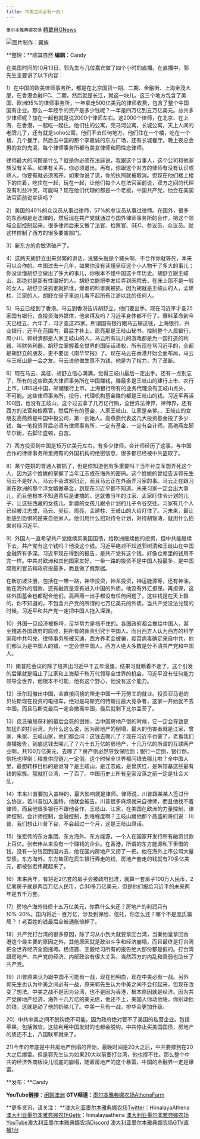 ```yaml
---
title: 中美之间必有一战！
---
```

`墨尔本雅典娜农场` [轉載自GNews](https://gnews.org/zh-hans/1595112/)

![](https://assets.gnews.org/wp-content/uploads/2021/10/澳洲-1.jpg)图片制作：翼族

**整理：**顺其自然
**编辑**：Candy

在美国时间的10月13日，郭先生与几位嘉宾做了四个小时的直播。在直播中，郭先生主要讲了以下内容：

1）在中国的欧美律师事务所，都是在北京国贸一期、二期、金融街、上海金茂大厦，在香港金融IFC、二期，然后就是长江，就这一块儿。这三个地方包含了美国、欧洲95%的律师事务所，一年拿走500亿美元的律师收费，包含了整个中国国有企业。那么一年经手的资产是多少钱呢？一年是四万亿到五万亿美元。总共多少律师呢？加在一起也就是说2000个律师左右。这2000个律师，在北京、在上海、在香港，一起吃一起住。他们住的公寓，亮马河公寓，长城公寓，天上人间的老牌儿了，还有就是soho公寓。他们不去任何地方。他们住在一个楼，吃在一个楼，几个餐厅，然后去中国的那个李嘉诚的东方广场，还有长城餐厅。晚上夜总会男的女的鬼混，每个律师事务所都有美女律师和同性恋律师。

律师最大的问题是什么？就是你必须在法庭说，我跟这个当事人，这个公司和他家族没有关系。如果有关系，你必须退出。再有，你跟这个对方的律师有没有认识或熟人，你要有就必须离开。如果你说了谎，你的执照就被取消。但现在他们楼上楼下的住着，吃住在一起，玩在一起，让他们每个人在法官面前说，双方之间的代理没有利益冲突，可能吗？现在他们代理的都是一个老板，中国共产党，他会在美国法官面前说实话吗？

2）美国的40%的众议员从事过律师，57%的参议员从事过律师。在国外，很多的东西都是走法律的，然后现在共产党就通过与国外律师事务所的合作，把这个领域全部控制起来。很多律师后来又做了法官、检察官、SEC、参议员、众议员。就这样控制了西方的很多要害部门。



3）新东方的俞敏洪破产了。

4）这两天胡舒立出来频繁的讲话，说猪头就是个猪头啊，不合作你就等死，本来可以合作的。中国过去十几年，如果你没有读懂吴征这个小人物干了多大的事儿；你没读懂胡舒立做出了多大的事儿，你根本不懂中国这十年历史。胡舒立跟王岐山，那绝对是那有性偏好的人。胡舒立能把李友给弄到医院去，在床上那不是一般的女人。胡舒立说抓谁就抓谁，爆谁的料谁就被抓。因为胡就是王岐山的人，孟建柱、江家的人。胡舒立骨子里边儿看不起所有江浙以北的任何人。

5）马云已经到了香港。马云到香港告诉胡舒立，他们要出手。现在习近平才查25家国有银行，查投资海外媒体，他来得及吗？习近平身体都不行了。爆料革命到今天已经五、六年了，习才查这25家。所谓国有银行跟马云输送钱，上海银行、兴业银行，还不在范围内，最后才补上。周亮那是王岐山秘书，控制整个人民银行，周小川、郭树清都是人家王岐山的人，马云所有玩儿的游戏都是为一国打造的利器，叫财务利器。胡舒立掌握着全世界的国际话语权，所有现在骂习近平的，全都是胡舒立的朋友，更不要谈《南华早报》了。现在马云在香港开始全面布局，马云与王岐山是一会之友。马云说他做生意不为钱，他是为了权力，为了垄断。

6）现在马云、吴征、胡舒立信心满满，觉得王岐山最后一定出手。还有一点别忘了，所有的这些欧美大律师事务所在中国赚钱，赚最多是王岐山的建行上市、农行上市，UBS进中国，邮储银行上市。上海银行所有的业务代理没有王岐山点头，不可能。这些律师事务所，投行，代理机构基金赚的都是王岐山的钱。习近平再活100回，也没有王岐山，这个过去拿了几万亿行贿，全世界法律界，律师界，还有西方的法官和检察官，然后所有的基金，人家王岐山、江家是亲爹。，王岐山的女朋友高燕燕是中国中投公司，第一创始人。高燕燕代表这几大投资基金投了多少钱，每一笔投资背后必须有律师事务所，一定有基金，一定有会计师。高艳燕左脚华尔街，右脚华盛顿，白宫。

7）西方投资到中国是15万亿美元左右，有多少律师，会计师经历了这事。与中国合作的律师事务所里拥有的外国机构的绝密信息，很多都已经被中共盗取了。

8）某个姓姚的普通人被抓了，但是你知道他有多重要吗？当年孙立军想弄死这个人，因为这个姓姚的掌握了当年江志成在海外的密码。这个姓姚的曾经告诉郭先生马云不是好人，马云不会改邪归正，而且马云正在外面弄习家的事。马云正在跟习家在欧洲的那个洋女婿做基金，到现在习近平都不知道。未来习家一定会出大事儿，而且他根本不知道背后是谁搞的。这就像当年的江家、孟家盯住令计划的儿子，让这些西藏的女孩儿、新疆的女孩儿跟令计划的儿子令谷交往。习家有几个人已经被江志成、马云、吴征、周亮，孟建柱、王岐山的人给盯住了。习未来，最让他感到恐惧的是来自他家人。他们用什么招对待令计划，对待胡锦涛，就用什么招来对待习近平。

9）外国人一直希望共产党继续买美国国债，给欧洲继续他的投资，但中共能继续下去，共产党有这个钱吗？他没这个钱。习近平绝对不知道郭树清和王歧山在中国金融界有多深。习近平现在得到的报告，是共产党有这个钱，好像仓库里的钱用不完一样。中共对欧洲和其他国家友好，一带一路的投资不是中国人投最多，是中国腐败的官员和政府投最多，而且做了假票据。

在新加坡注册，包括在一带一路，神华投资，神龙投资，神运能源等，还有神油，他在海外的借款、还有融资是没有进入中国的外债，他没有外汇担保。再担保，这些外国基金也都配合他们。高燕燕一出手都没有任何问题了，这些钱是在天上飘的，你不知道的，不包含共产党的所谓的七万亿美元的外债。当共产党没法兑现的时候，习近平和共产党一定把中国人拖入深渊。

10）外国一旦经济被拖垮，反华势力是挡不住的。各国政府都会推给中国人，甚至掩盖各国政府的腐败，把所有的罪责归究于中国人。而且西方人认为西方的科学家和中共勾兑，律师事务所被买通，西方养老金被骗，疫苗病毒确定来自中共，他们都认为是中国人的错，一定会恨中国人。西方人绝大多数是分不清共产党和中国人。

11）南普陀会议的除了培养出习近平干五年滚蛋，结果习就赖着不走了。这个引发的后果就是阻止了江家和上海帮千秋万代领导全世界的机会。习近平没有任何能力领导全世界，他根本不可能，他有这个野心，他没有这个能力。

12）沃尔玛撤出中国，会直接间接的带走中国一千万劳工的就业。投资亚马逊的贝佐斯现在投资的电瓶车，绝对是马斯克的特斯拉最大竞争者，这家一开始就不去中国。而且马斯克最后一定会撤离中国，最后就剩下比尔盖茨了。

13）庞氏骗局获利的最后会死的很惨，当中国房地产倒的时候，它一定会导致更加猛烈的打台湾，为什么这么说，因为房地产的倒塌，最大的伤害者就是江家、曾家、朱家、王岐山家，他们都会问：这钱去哪儿了？现在习近平也蒙了，老看我们直播报告，到底这钱去哪儿了？六十五万亿的房地产，十几万亿的所谓的互联网产业啊。共100万亿美元，去哪了？房产倒必然导致保险倒；银行一定倒，银行倒，信托也得倒；粮食供应链儿一定倒。这个时候全世界都问钱去哪儿啦？全中国人里，最想转移目标的是谁呀？是王岐山，是江志成，是曾庆红，是朱镕基这些最有钱的家族。那就打台湾，一了百了。中国历史上所有皇家没落之前一定是社会大乱，

14）本来川普要加入盖特的，最大影响就是律师。律师说，川普跟某某人签过什么协议，若川普加入盖特，他就会被告。川普很多麻烦就来自律师，而且他找不着律师，而且他很多银行不跟他合作。王岐山、江家，在美国在欧洲的力量控制，律师控制，会计师控制，金融控制，到啥程度啊？王岐山跟他那个高盛的哥们说：川普，我们想让川普下台，不会超过一个月，这是王岐山原话。

15）张宏伟的东方集团、东方海外、东方能源，一个人在国家开发行所有融资贷款上百亿。张宏伟从来没有一个赚钱的企业。在香港，所谓的东方能源私下里借的钱，没有一分钱回到国内去，他在国内房地产又捞了一把。他在海外上市公司大量举债，东方海外，东方集团在民生银行弄走的钱，房地产套走的钱就有70多亿美元，都被张宏伟藏起来了。

16）未来两年，有将近2亿套的房子会被政府批准，就算一套房子100万人民币，2亿套房子就是两百万亿人民币，合30多万亿美元，但是他们报给习近平的未来两年是五千万套。

17）房地产海外借债十五万亿美元，你靠什么来还？房地产的利润只有10%-20%。国内将近一百万亿，涉及到保险、信托，你怎么还？哪个不是庞氏骗局？！老百姓的钱最后全被通胀搞掉了。

18）共产党打台湾的很多原因，除了习从小到大就要拿回台湾，当秦始皇拿回香港这个最主要的原因之外，其他原因就是政治斗争和经济崩塌，而且最终是打台湾把全世界经济全面拖垮。杨洁篪、王毅给习所有的报告绝大部份都是假的。打台湾跟房地产、共产党的经济、内部政治有很大关系，当然西方的内乱和衰弱也助长了共产党。

19）川普原来认为跟中国不可能有一战，现在他明白，现在中美必有一战。另外郭先生也认为中美之间必有一战，原来郭先生认为中美之间不会打起来，但现在改变了想法。中美之战不是因为台湾，也不是因为香港，根本原因就是经济。因为共产党房地产经济，海外十几万亿的美元债，他还不上，美国人你动他啥，你别动他的钱，这就是动了他的奶酪儿了。中美一旦有一战，排华会更加升级。

20）中共中美之间不脱钩绝不可能，因为政府绝对管不了美国的私营企业。包括苹果，包括微软，这些利用中国发财的也都会脱钩。中共停止买美国国债，房地产的债还不上，八国联军就来了。

21)今年的年底是中共房地产倒塌的开始，最晚时间是20大之后，中共要撑到在20大之后爆雷。但是郭先生认为如果20大以前要打台湾，他也撑不住。那么整个中共的经济外商板块儿彻底的崩塌，随着房地产的这个暴雷，中国的金融界一定是爆雷。

**发布：**Candy

**YouTube链接**：[闲聊澳洲](https://www.youtube.com/channel/UCPxB0vpNpmHN0hORXK4gj2A)
**GTV频道：**[墨尔本雅典娜农场AthenaFarm](https://gtv.org/video/id=6153fecc42a8af3151a72e5b)

**更多资讯，请关注：
**[澳大利亚墨尔本雅典娜农场Twitter](https://twitter.com/HimalayaAthena1)：HimalayaAthena
[澳大利亚墨尔本雅典娜农场Gettr](https://www.gettr.com/user/himalayaathena)：himalayaathena
[澳大利亚墨尔本雅典娜农场YouTube](https://youtube.com/channel/UC-tz4lmA7mG3FzYbylgqjTQ)[澳大利亚墨尔本雅典娜农场Discord](https://discord.gg/76QVRChsgU)
[澳大利亚墨尔本雅典娜农场GTV直播1台](https://www.gtv.org/user/5f72f8f60cd82c6bb6a248a6)
